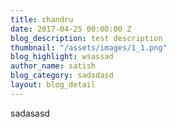 ```yaml
---
title: chandru
date: 2017-04-25 00:00:00 Z
blog_description: test description
thumbnail: "/assets/images/1_1.png"
blog_highlight: wsassad
author_name: satish
blog_category: sadsdasd
layout: blog_detail
---
```


sadasasd
